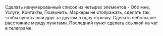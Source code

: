 Сделать ненумерованный список из четырех элементов - Обо мне, Услуги, Контакты, Позвонить.
Маркеры не отображать, сделать так, чтобы пункты шли друг за другом в одну строчку.
Сделать небольшое расстояние между пунктами.
Последний пункт сделать ссылкой на чат в телеграме.
